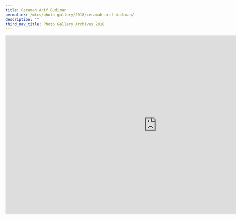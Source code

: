 ```yaml
---
title: Ceramah Arif Budiman
permalink: /mlcs/photo-gallery/2018/ceramah-arif-budiman/
description: ""
third_nav_title: Photo Gallery Archives 2018
---
```

<iframe allowfullscreen="true" height="569" width="960" frameborder="0" src="https://docs.google.com/presentation/d/e/2PACX-1vTm8eOnHp9Lzm35xbYXLyFQV18cc6koSocA1tEypYTIOJQyUQy9edanfzpUcpw26ee-h8XJDPtrOFzY/embed?start=false&amp;loop=false&amp;delayms=3000"></iframe>